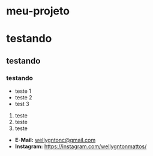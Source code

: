 # meu-projeto

# testando
## testando
### testando

* teste 1
* teste 2
* test 3

1. teste
2. teste
3. teste

* **E-Mail:** [wellygntonc@gmail.com](wellygntonc@gmail.com)
* **Instagram:** <https://instagram.com/wellygntonmattos/>